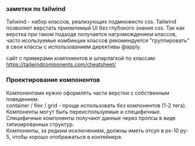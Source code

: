 ### заметки по tailwind

Tailwind - набор классов, реализующих подмножесто css.
Tailwind позволяет верстать приемлемый UI без глубокого знания css.
Так как верстка при таком подходе получается нагромождением классов, часто исользуемые
комбинции классов рекомендуется "группировать" в свои классы с использованием директивы @apply.

сайт с примерами компонентов и шпарлагкой по классам:
https://tailwindcomponents.com/cheatsheet/

### Проектирование компонентов

Компонентами нужно оформлять части верстки с собственным поведением.  
container / flex / grid - проще использовать без компонентов (1-2 тега).  
Компоненты могут быть переиспользуемые и специфичные.  
Специфичные компоненты получают данные через пропсы в виде типизированных структур.  
Компоненты, за редким исключением, должны иметь отсуп в px-10 py-5, чтобы хорошо отображаться в контейнере.  
